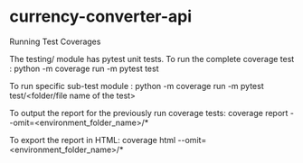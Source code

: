 # currency-converter-api

Running Test Coverages


The testing/ module has pytest unit tests.
To run the complete coverage test :
python -m coverage run -m pytest test

To run specific sub-test module :
python -m coverage run -m pytest test/<folder/file name of the test>

To output the report for the previously run coverage tests:
coverage report --omit=<environment_folder_name>/*

To export the report in HTML:
coverage html --omit=<environment_folder_name>/*
